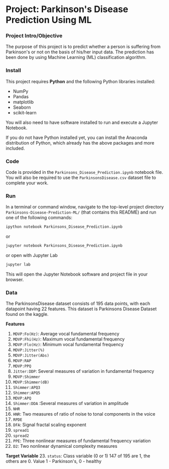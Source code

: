 # Project: Parkinson's Disease Prediction Using ML
### Project Intro/Objective 

The purpose of this project is to predict whether a person is suffering from Parkinson's or not on the basis of his/her input data. The prediction has been done by using Machine Learning (ML) classification algorithm.

### Install

This project requires **Python** and the following Python libraries installed:

- NumPy
- Pandas
- matplotlib
- Seaborn
- scikit-learn

You will also need to have software installed to run and execute a Jupyter Notebook.

If you do not have Python installed yet, you can install the Anaconda distribution of Python, which already has the above packages and more included. 

### Code

Code is provided in the `Parkinsons_Disease_Prediction.ipynb` notebook file. You will also be required to use the `ParkinsonsDisease.csv` dataset file to complete your work.

### Run

In a terminal or command window, navigate to the top-level project directory `Parkinsons-Disease-Prediction-ML/` (that contains this README) and run one of the following commands:

```bash
ipython notebook Parkinsons_Disease_Prediction.ipynb
```  
or
```bash
jupyter notebook Parkinsons_Disease_Prediction.ipynb
```
or open with Jupyter Lab
```bash
jupyter lab
```

This will open the Jupyter Notebook software and project file in your browser.

### Data

The ParkinsonsDisease dataset consists of 195 data points, with each datapoint having 22 features. This dataset is Parkinsons Disease Dataset found on the kaggle.

**Features**
1. `MDVP:Fo(Hz)`: Average vocal fundamental frequency
2. `MDVP:Fhi(Hz)`: Maximum vocal fundamental frequency
3. `MDVP:Flo(Hz)`: Minimum vocal fundamental frequency
4. `MDVP:Jitter(%)`
5. `MDVP:Jitter(Abs)`
6. `MDVP:RAP`
7. `MDVP:PPQ`
8. `Jitter:DDP`: Several measures of variation in fundamental frequency
9. `MDVP:Shimmer`
10. `MDVP:Shimmer(dB)`
11. `Shimmer:APQ3`
12. `Shimmer:APQ5`
13. `MDVP:APQ`
14. `Shimmer:DDA` :Several measures of variation in amplitude
15. `NHR`
16. `HNR`: Two measures of ratio of noise to tonal components in the voice
17. `RPDE`
18. `DFA`: Signal fractal scaling exponent
19. `spread1`
20. `spread2`
21. `PPE`: Three nonlinear measures of fundamental frequency variation
22. `D2`: Two nonlinear dynamical complexity measures


**Target Variable**
23. `status`: Class variable (0 or 1) 147 of 195 are 1, the others are 0. Value 1 - Parkinson's, 0 - healthy